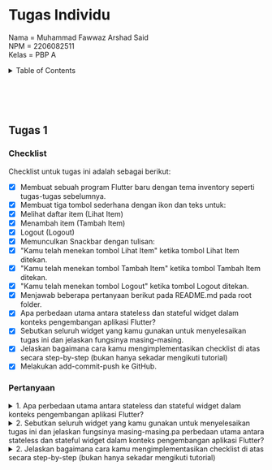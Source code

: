 # Tugas Individu
Nama    =   Muhammad Fawwaz Arshad Said<br>
NPM     =   2206082511<br>
Kelas   =   PBP A<br>

<details>
  <summary>Table of Contents</summary>
  <ol>
    <li>
      <a href="#tugas1">Tugas 1</a>
      <ul>
        <li><a href="#checklist">Checklist</a></li>
        <li><a href="#pertanyaan">Pertanyaan</a></li>
      </ul>
    </li>
  </ol>
</details>

<br>
<br>
<br>
<br>

## Tugas 1
### Checklist
Checklist untuk tugas ini adalah sebagai berikut:
- [x] Membuat sebuah program Flutter baru dengan tema inventory seperti tugas-tugas sebelumnya.
- [x] Membuat tiga tombol sederhana dengan ikon dan teks untuk:
- [x] Melihat daftar item (Lihat Item)
- [x] Menambah item (Tambah Item)
- [x] Logout (Logout)
- [x] Memunculkan Snackbar dengan tulisan:
- [x] "Kamu telah menekan tombol Lihat Item" ketika tombol Lihat Item ditekan.
- [x] "Kamu telah menekan tombol Tambah Item" ketika tombol Tambah Item ditekan.
- [x] "Kamu telah menekan tombol Logout" ketika tombol Logout ditekan.
- [x] Menjawab beberapa pertanyaan berikut pada README.md pada root folder.
- [x] Apa perbedaan utama antara stateless dan stateful widget dalam konteks pengembangan aplikasi Flutter?
- [x] Sebutkan seluruh widget yang kamu gunakan untuk menyelesaikan tugas ini dan jelaskan fungsinya masing-masing.
- [x] Jelaskan bagaimana cara kamu mengimplementasikan checklist di atas secara step-by-step (bukan hanya sekadar mengikuti tutorial)
- [x] Melakukan add-commit-push ke GitHub.

### Pertanyaan
<details>
  <summary>1. Apa perbedaan utama antara stateless dan stateful widget dalam konteks pengembangan aplikasi Flutter?</summary>

    Stateless Widget
    1. Widget Tetap: Stateless Widget adalah seperti gambar atau kartu pos. Mereka tidak bisa berubah atau menyimpan informasi yang bisa diubah selama aplikasi berjalan.
    2. Ringan dan Cepat: Stateless Widget bekerja dengan cepat dan memerlukan sedikit sumber daya karena mereka tidak punya memori internal yang perlu diperbarui.
    3. Cocok untuk Tampilan Statis: Stateless Widget ideal digunakan untuk elemen tampilan yang tidak perlu berubah, seperti teks sederhana atau ikon.

    Stateful Widget (Widget Dengan Memori):
    1. Widget yang Bisa Mengingat: Stateful Widget memiliki kemampuan untuk "mengingat" atau menyimpan data dan bisa berubah selama aplikasi berjalan.
    2. Pembaruan dan Interaksi Dinamis: Stateful Widget berguna untuk elemen tampilan yang perlu berubah atau berinteraksi secara dinamis dengan pengguna, seperti daftar yang bisa di-scroll atau formulir yang memerlukan input dari pengguna.
    3. Mengizinkan Perubahan: Ketika data di dalamnya berubah, Stateful Widget dapat memperbarui tampilan sesuai dengan perubahan tersebut.

    Jadi, perbedaan utama terletak pada kemampuan stateful widget untuk menyimpan dan mengelola keadaan internal yang dapat berubah, sementara stateless widget bersifat statis dan tidak memiliki keadaan. Pemilihan antara keduanya tergantung pada kebutuhan aplikasi. Untuk penggunaan elemen yang tetap, gunakan stateless widget. Stateful widget digunakan untuk elemen yang memerlukan pembaruan atau interaksi dinamis.
</details>
<details>
  <summary>2. Sebutkan seluruh widget yang kamu gunakan untuk menyelesaikan tugas ini dan jelaskan fungsinya masing-masing.pa perbedaan utama antara stateless dan stateful widget dalam konteks pengembangan aplikasi Flutter?</summary>

</details>
<details>
  <summary>2. Jelaskan bagaimana cara kamu mengimplementasikan checklist di atas secara step-by-step (bukan hanya sekadar mengikuti tutorial)</summary>

</details>